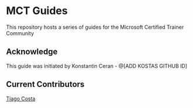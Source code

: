 # MCT Guides
This repository hosts a series of guides for the Microsoft Certified Trainer Community



## Acknowledge
This guide was initiated by Konstantin Ceran - @[ADD KOSTAS GITHUB ID]

## Current Contributors
[Tiago Costa](@tiagocostapt)
